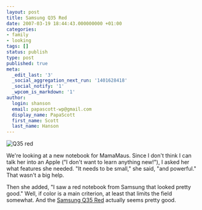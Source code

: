 ```yaml
---
layout: post
title: Samsung Q35 Red
date: 2007-03-19 18:44:43.000000000 +01:00
categories:
- family
- looking
tags: []
status: publish
type: post
published: true
meta:
  _edit_last: '3'
  _social_aggregation_next_run: '1401628418'
  _social_notify: '1'
  _wpcom_is_markdown: '1'
author:
  login: shanson
  email: papascott-wp@gmail.com
  display_name: PapaScott
  first_name: Scott
  last_name: Hanson
---
```

<p><img src="http://www.papascott.de/wordpress/wp-content/uploads/2007/03/q35-red.gif" alt="Q35 red" /></p>
<p>We're looking at a new notebook for MamaMaus. Since I don't think I can talk her into an Apple ("I don't want to learn anything new!"), I asked her what features she needed. "It needs to be small," she said, "and powerful." That wasn't a big help.</p>
<p>Then she added, "I saw a red notebook from Samsung that looked pretty good." Well, if color is a main criterion, at least that limits the field somewhat. And the <a href="http://www.samsung.com/uk/products/mobilecomputing/qseries/np_q35t007suk.asp">Samsung Q35 Red</a> actually seems pretty good.</p>
